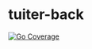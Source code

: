 # tuiter-back

[![Go Coverage](https://github.com/USER/REPO/wiki/coverage.svg)](https://raw.githack.com/wiki/USER/REPO/coverage.html)